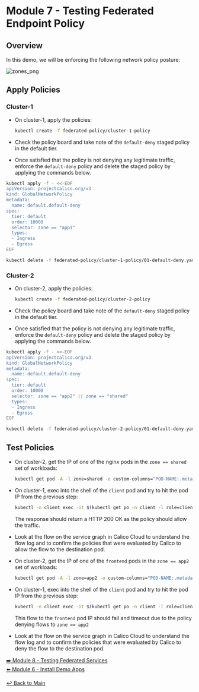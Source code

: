 # Module 7 - Testing Federated Endpoint Policy

## Overview

In this demo, we will be enforcing the following network policy posture:

![zones_png](https://github.com/tigera-solutions/cent-mcm-overlay/assets/117195889/ac4f78dc-218d-4ee8-9b2e-26d44911fcca)

## Apply Policies

### Cluster-1

- On cluster-1, apply the policies:
  
  ```bash
  kubectl create -f federated-policy/cluster-1-policy
  ```

- Check the policy board and take note of the ```default-deny``` staged policy in the default tier.

- Once satisfied that the policy is not denying any legitimate traffic, enforce the ```default-deny``` policy and delete the staged policy by applying the commands below.

```bash
kubectl apply -f - <<-EOF   
apiVersion: projectcalico.org/v3
kind: GlobalNetworkPolicy
metadata:
  name: default.default-deny
spec:
  tier: default
  order: 10000
  selector: zone == "app1"
  types:
  - Ingress
  - Egress
EOF
```

```bash
kubectl delete -f federated-policy/cluster-1-policy/01-default-deny.yaml
```

### Cluster-2

- On cluster-2, apply the policies:

  ```bash
  kubectl create -f federated-policy/cluster-2-policy
  ```

- Check the policy board and take note of the ```default-deny``` staged policy in the default tier.

- Once satisfied that the policy is not denying any legitimate traffic, enforce the ```default-deny``` policy and delete the staged policy by applying the commands below.

```bash
kubectl apply -f - <<-EOF   
apiVersion: projectcalico.org/v3
kind: GlobalNetworkPolicy
metadata:
  name: default.default-deny
spec:
  tier: default
  order: 10000
  selector: zone == "app2" || zone == "shared"
  types:
  - Ingress
  - Egress
EOF
```

```bash
kubectl delete -f federated-policy/cluster-2-policy/01-default-deny.yaml
```

## Test Policies

- On cluster-2, get the IP of one of the nginx pods in the ```zone == shared``` set of workloads:
  
  ```bash
  kubectl get pod -A -l zone=shared -o custom-columns="POD-NAME:.metadata.name,NAMESPACE:.metadata.namespace,IP:.status.podIP,POD-LABELS:.metadata.labels"
  ```

- On cluster-1, exec into the shell of the ```client``` pod and try to hit the pod IP from the previous step:

  ```bash
  kubectl -n client exec -it $(kubectl get po -n client -l role=client -ojsonpath='{.items[0].metadata.name}')  -- /bin/bash -c 'curl -m3 -I http://<dest-pod-IP>>:<port>'
  ```

  The response should return a HTTP 200 OK as the policy should allow the traffic.

- Look at the flow on the service graph in Calico Cloud to understand the flow log and to confirm the policies that were evaluated by Calico to allow the flow to the destination pod.

- On cluster-2, get the IP of one of the ```frontend``` pods in the ```zone == app2``` set of workloads:
  
  ```bash
  kubectl get pod -A -l zone=app2 -o custom-columns="POD-NAME:.metadata.name,NAMESPACE:.metadata.namespace,IP:.status.podIP,POD-LABELS:.metadata.labels"
  ```

- On cluster-1, exec into the shell of the ```client``` pod and try to hit the pod IP from the previous step:

  ```bash
  kubectl -n client exec -it $(kubectl get po -n client -l role=client -ojsonpath='{.items[0].metadata.name}')  -- /bin/bash -c 'curl -m3 -I http://<dest-pod-IP>>:<port>'
  ```

  This flow to the ```frontend``` pod IP should fail and timeout due to the policy denying flows to ```zone == app2```

- Look at the flow on the service graph in Calico Cloud to understand the flow log and to confirm the policies that were evaluated by Calico to deny the flow to the destination pod.

[:arrow_right: Module 8 - Testing Federated Services](module-8-test-fed-svc.md)  
[:arrow_left: Module 6 - Install Demo Apps](module-6-install-demo-apps.md)  

[:leftwards_arrow_with_hook: Back to Main](../README.md)
